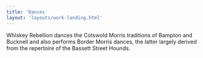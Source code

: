 ```yaml
---
title: 'Dances'
layout: 'layouts/work-landing.html'
---
```


Whiskey Rebellion dances the Cotswold Morris traditions of Bampton and Bucknell and 
also performs Border Morris dances, the latter largely derived from the repertoire of
the Bassett Street Hounds.
